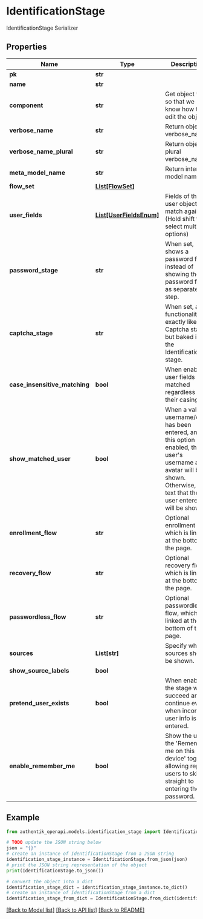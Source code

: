 # IdentificationStage

IdentificationStage Serializer

## Properties

Name | Type | Description | Notes
------------ | ------------- | ------------- | -------------
**pk** | **str** |  | [readonly] 
**name** | **str** |  | 
**component** | **str** | Get object type so that we know how to edit the object | [readonly] 
**verbose_name** | **str** | Return object&#39;s verbose_name | [readonly] 
**verbose_name_plural** | **str** | Return object&#39;s plural verbose_name | [readonly] 
**meta_model_name** | **str** | Return internal model name | [readonly] 
**flow_set** | [**List[FlowSet]**](FlowSet.md) |  | [optional] 
**user_fields** | [**List[UserFieldsEnum]**](UserFieldsEnum.md) | Fields of the user object to match against. (Hold shift to select multiple options) | [optional] 
**password_stage** | **str** | When set, shows a password field, instead of showing the password field as separate step. | [optional] 
**captcha_stage** | **str** | When set, adds functionality exactly like a Captcha stage, but baked into the Identification stage. | [optional] 
**case_insensitive_matching** | **bool** | When enabled, user fields are matched regardless of their casing. | [optional] 
**show_matched_user** | **bool** | When a valid username/email has been entered, and this option is enabled, the user&#39;s username and avatar will be shown. Otherwise, the text that the user entered will be shown | [optional] 
**enrollment_flow** | **str** | Optional enrollment flow, which is linked at the bottom of the page. | [optional] 
**recovery_flow** | **str** | Optional recovery flow, which is linked at the bottom of the page. | [optional] 
**passwordless_flow** | **str** | Optional passwordless flow, which is linked at the bottom of the page. | [optional] 
**sources** | **List[str]** | Specify which sources should be shown. | [optional] 
**show_source_labels** | **bool** |  | [optional] 
**pretend_user_exists** | **bool** | When enabled, the stage will succeed and continue even when incorrect user info is entered. | [optional] 
**enable_remember_me** | **bool** | Show the user the &#39;Remember me on this device&#39; toggle, allowing repeat users to skip straight to entering their password. | [optional] 

## Example

```python
from authentik_openapi.models.identification_stage import IdentificationStage

# TODO update the JSON string below
json = "{}"
# create an instance of IdentificationStage from a JSON string
identification_stage_instance = IdentificationStage.from_json(json)
# print the JSON string representation of the object
print(IdentificationStage.to_json())

# convert the object into a dict
identification_stage_dict = identification_stage_instance.to_dict()
# create an instance of IdentificationStage from a dict
identification_stage_from_dict = IdentificationStage.from_dict(identification_stage_dict)
```
[[Back to Model list]](../README.md#documentation-for-models) [[Back to API list]](../README.md#documentation-for-api-endpoints) [[Back to README]](../README.md)


